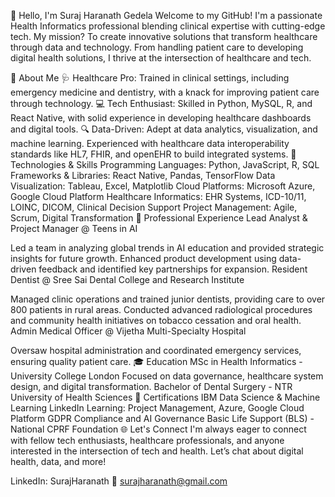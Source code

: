 👋 Hello, I'm Suraj Haranath Gedela
Welcome to my GitHub! I'm a passionate Health Informatics professional blending clinical expertise with cutting-edge tech. My mission? To create innovative solutions that transform healthcare through data and technology. From handling patient care to developing digital health solutions, I thrive at the intersection of healthcare and tech.

🚀 About Me
🩺 Healthcare Pro: Trained in clinical settings, including emergency medicine and dentistry, with a knack for improving patient care through technology.
💻 Tech Enthusiast: Skilled in Python, MySQL, R, and React Native, with solid experience in developing healthcare dashboards and digital tools.
🔍 Data-Driven: Adept at data analytics, visualization, and machine learning. Experienced with healthcare data interoperability standards like HL7, FHIR, and openEHR to build integrated systems.
🔧 Technologies & Skills
Programming Languages: Python, JavaScript, R, SQL
Frameworks & Libraries: React Native, Pandas, TensorFlow
Data Visualization: Tableau, Excel, Matplotlib
Cloud Platforms: Microsoft Azure, Google Cloud Platform
Healthcare Informatics: EHR Systems, ICD-10/11, LOINC, DICOM, Clinical Decision Support
Project Management: Agile, Scrum, Digital Transformation
💼 Professional Experience
Lead Analyst & Project Manager @ Teens in AI

Led a team in analyzing global trends in AI education and provided strategic insights for future growth.
Enhanced product development using data-driven feedback and identified key partnerships for expansion.
Resident Dentist @ Sree Sai Dental College and Research Institute

Managed clinic operations and trained junior dentists, providing care to over 800 patients in rural areas.
Conducted advanced radiological procedures and community health initiatives on tobacco cessation and oral health.
Admin Medical Officer @ Vijetha Multi-Specialty Hospital

Oversaw hospital administration and coordinated emergency services, ensuring quality patient care.
🎓 Education
MSc in Health Informatics - University College London
Focused on data governance, healthcare system design, and digital transformation.
Bachelor of Dental Surgery - NTR University of Health Sciences
📜 Certifications
IBM Data Science & Machine Learning
LinkedIn Learning: Project Management, Azure, Google Cloud Platform
GDPR Compliance and AI Governance
Basic Life Support (BLS) - National CPRF Foundation
🌐 Let's Connect
I'm always eager to connect with fellow tech enthusiasts, healthcare professionals, and anyone interested in the intersection of tech and health. Let’s chat about digital health, data, and more!

LinkedIn: SurajHaranath
📧 surajharanath@gmail.com
